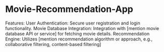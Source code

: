 # Movie-Recommendation-App
Features: User Authentication: Secure user registration and login functionality. Movie Database Integration: Integration with [mention movie database API or service] for fetching movie details. Recommendation Engine: Utilizes [mention recommendation algorithm or approach, e.g., collaborative filtering, content-based filtering] 
